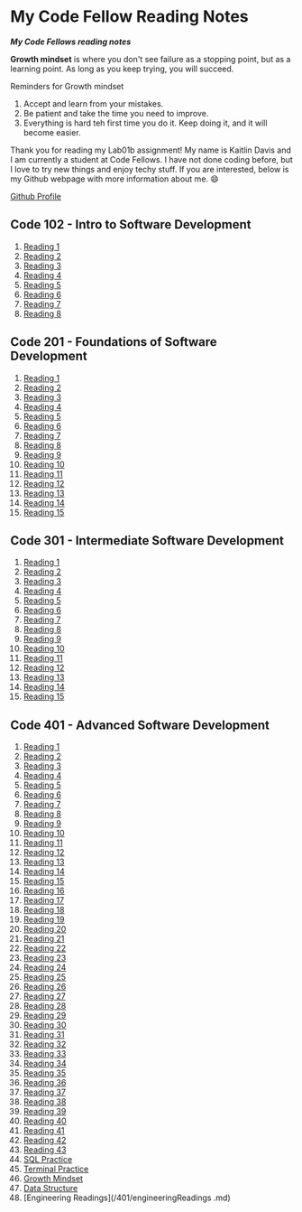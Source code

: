 # My Code Fellow Reading Notes

***My Code Fellows reading notes***

**Growth mindset** is where you don't see failure as a stopping point, but as a learning point. As long as you keep trying, you will succeed. 

Reminders for Growth mindset
1. Accept and learn from your mistakes.
1. Be patient and take the time you need to improve.
1. Everything is hard teh first time you do it. Keep doing it, and it will become easier. 

Thank you for reading my Lab01b assignment! My name is Kaitlin Davis and I am currently a student at Code Fellows. I have not done coding before, but I love to try new things and enjoy techy stuff. If you are interested, below is my Github webpage with more information about me. 
😄

[Github Profile](https://github.com/KaitlinDa)


## Code 102 - Intro to Software Development

1. [Reading 1](/102/read01.md)
1. [Reading 2](/102/read02.md)
1. [Reading 3](/102/read03.md)
1. [Reading 4](/102/read04.md)
1. [Reading 5](/102/read05.md)
1. [Reading 6](/102/read06.md)
1. [Reading 7](/102/read07.md)
1. [Reading 8](/102/read08.md)

## Code 201 - Foundations of Software Development

1. [Reading 1](/201/read01.md)
1. [Reading 2](/201/read02.md)
1. [Reading 3](/201/read03.md)
1. [Reading 4](/201/read04.md)
1. [Reading 5](/201/read05.md)
1. [Reading 6](/201/read06.md)
1. [Reading 7](/201/read07.md)
1. [Reading 8](/201/read08.md)
1. [Reading 9](/201/read09.md)
1. [Reading 10](/201/read10.md)
1. [Reading 11](/201/read11.md)
1. [Reading 12](/201/read12.md)
1. [Reading 13](/201/read13.md)
1. [Reading 14](/201/read14.md)
1. [Reading 15](/201/read15.md)

## Code 301 - Intermediate Software Development
1. [Reading 1](/301/read01.md)
1. [Reading 2](/301/read02.md)
1. [Reading 3](/301/read03.md)
1. [Reading 4](/301/read04.md)
1. [Reading 5](/301/read05.md)
1. [Reading 6](/301/read06.md)
1. [Reading 7](/301/read07.md)
1. [Reading 8](/301/read08.md)
1. [Reading 9](/301/read09.md)
1. [Reading 10](/301/read10.md)
1. [Reading 11](/301/read11.md)
1. [Reading 12](/301/read12.md)
1. [Reading 13](/301/read13.md)
1. [Reading 14](/301/read14.md)
1. [Reading 15](/301/read15.md)

## Code 401 - Advanced Software Development
1. [Reading 1](/401/read01.md)
1. [Reading 2](/401/read02.md)
1. [Reading 3](/401/read03.md)
1. [Reading 4](/401/read04.md)
1. [Reading 5](/401/read05.md)
1. [Reading 6](/401/read06.md)
1. [Reading 7](/401/read07.md)
1. [Reading 8](/401/read08.md)
1. [Reading 9](/401/read09.md)
1. [Reading 10](/401/read10.md)
1. [Reading 11](/401/read11.md)
1. [Reading 12](/401/read12.md)
1. [Reading 13](/401/read13.md)
1. [Reading 14](/401/read14.md)
1. [Reading 15](/401/read15.md)
1. [Reading 16](/401/read16.md)
1. [Reading 17](/401/read17.md)
1. [Reading 18](/401/read18.md)
1. [Reading 19](/401/read19.md)
1. [Reading 20](/401/read20.md)
1. [Reading 21](/401/read21.md)
1. [Reading 22](/401/read22.md)
1. [Reading 23](/401/read23.md)
1. [Reading 24](/401/read24.md)
1. [Reading 25](/401/read25.md)
1. [Reading 26](/401/read26.md)
1. [Reading 27](/401/read27.md)
1. [Reading 28](/401/read28.md)
1. [Reading 29](/401/read29.md)
1. [Reading 30](/401/read30.md)
1. [Reading 31](/401/read31.md)
1. [Reading 32](/401/read32.md)
1. [Reading 33](/401/read33.md)
1. [Reading 34](/401/read34.md)
1. [Reading 35](/401/read35.md)
1. [Reading 36](/401/read36.md)
1. [Reading 37](/401/read37.md)
1. [Reading 38](/401/read38.md)
1. [Reading 39](/401/read39.md)
1. [Reading 40](/401/read40.md)
1. [Reading 41](/401/read41.md)
1. [Reading 42](/401/read42.md)
1. [Reading 43](/401/read43.md)
1. [SQL Practice](/401/sqlPractice.md)
1. [Terminal Practice](/401/terminalPractice.md)
1. [Growth Mindset](/401/growthMindset.md)
1. [Data Structure](/401/dataStructure.md)
1. [Engineering Readings](/401/engineeringReadings
.md)